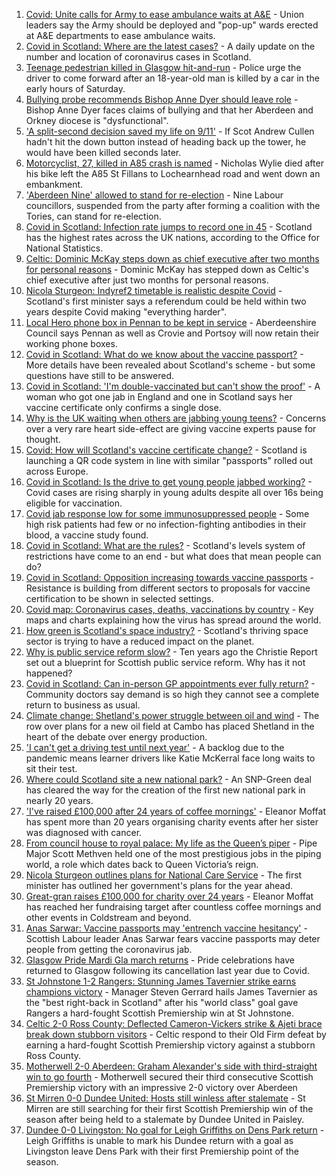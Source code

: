 1. [Covid: Unite calls for Army to ease ambulance waits at A&E](https://www.bbc.co.uk/news/uk-scotland-58530550?at_medium=RSS&at_campaign=KARANGA) - Union leaders say the Army should be deployed and "pop-up" wards erected at A&E departments to ease ambulance waits.
2. [Covid in Scotland: Where are the latest cases?](https://www.bbc.co.uk/news/uk-scotland-53511877?at_medium=RSS&at_campaign=KARANGA) - A daily update on the number and location of coronavirus cases in Scotland.
3. [Teenage pedestrian killed in Glasgow hit-and-run](https://www.bbc.co.uk/news/uk-scotland-glasgow-west-58528575?at_medium=RSS&at_campaign=KARANGA) - Police urge the driver to come forward after an 18-year-old man is killed by a car in the early hours of Saturday.
4. [Bullying probe recommends Bishop Anne Dyer should leave role](https://www.bbc.co.uk/news/uk-scotland-north-east-orkney-shetland-58531131?at_medium=RSS&at_campaign=KARANGA) - Bishop Anne Dyer faces claims of bullying and that her Aberdeen and Orkney diocese is "dysfunctional".
5. ['A split-second decision saved my life on 9/11'](https://www.bbc.co.uk/news/uk-scotland-glasgow-west-58515271?at_medium=RSS&at_campaign=KARANGA) - If Scot Andrew Cullen hadn't hit the down button instead of heading back up the tower, he would have been killed seconds later.
6. [Motorcyclist, 27, killed in A85 crash is named](https://www.bbc.co.uk/news/uk-scotland-tayside-central-58531128?at_medium=RSS&at_campaign=KARANGA) - Nicholas Wylie died after his bike left the A85 St Fillans to Lochearnhead road and went down an embankment.
7. ['Aberdeen Nine' allowed to stand for re-election](https://www.bbc.co.uk/news/uk-scotland-north-east-orkney-shetland-58530013?at_medium=RSS&at_campaign=KARANGA) - Nine Labour councillors, suspended from the party after forming a coalition with the Tories, can stand for re-election.
8. [Covid in Scotland: Infection rate jumps to record one in 45](https://www.bbc.co.uk/news/uk-scotland-58515312?at_medium=RSS&at_campaign=KARANGA) - Scotland has the highest rates across the UK nations, according to the Office for National Statistics.
9. [Celtic: Dominic McKay steps down as chief executive after two months for personal reasons](https://www.bbc.co.uk/sport/football/58518854?at_medium=RSS&at_campaign=KARANGA) - Dominic McKay has stepped down as Celtic's chief executive after just two months for personal reasons.
10. [Nicola Sturgeon: Indyref2 timetable is realistic despite Covid](https://www.bbc.co.uk/news/uk-scotland-scotland-politics-58517369?at_medium=RSS&at_campaign=KARANGA) - Scotland's first minister says a referendum could be held within two years despite Covid making "everything harder".
11. [Local Hero phone box in Pennan to be kept in service](https://www.bbc.co.uk/news/uk-scotland-north-east-orkney-shetland-58516327?at_medium=RSS&at_campaign=KARANGA) - Aberdeenshire Council says Pennan as well as Crovie and Portsoy will now retain their working phone boxes.
12. [Covid in Scotland: What do we know about the vaccine passport?](https://www.bbc.co.uk/news/uk-scotland-58422607?at_medium=RSS&at_campaign=KARANGA) - More details have been revealed about Scotland's scheme - but some questions have still to be answered.
13. [Covid in Scotland: 'I'm double-vaccinated but can't show the proof'](https://www.bbc.co.uk/news/uk-scotland-58475922?at_medium=RSS&at_campaign=KARANGA) - A woman who got one jab in England and one in Scotland says her vaccine certificate only confirms a single dose.
14. [Why is the UK waiting when others are jabbing young teens?](https://www.bbc.co.uk/news/health-58423152?at_medium=RSS&at_campaign=KARANGA) - Concerns over a very rare heart side-effect are giving vaccine experts pause for thought.
15. [Covid: How will Scotland's vaccine certificate change?](https://www.bbc.co.uk/news/uk-scotland-57519070?at_medium=RSS&at_campaign=KARANGA) - Scotland is launching a QR code system in line with similar "passports" rolled out across Europe.
16. [Covid in Scotland: Is the drive to get young people jabbed working?](https://www.bbc.co.uk/news/uk-scotland-58342389?at_medium=RSS&at_campaign=KARANGA) - Covid cases are rising sharply in young adults despite all over 16s being eligible for vaccination.
17. [Covid jab response low for some immunosuppressed people](https://www.bbc.co.uk/news/health-58317261?at_medium=RSS&at_campaign=KARANGA) - Some high risk patients had few or no infection-fighting antibodies in their blood, a vaccine study found.
18. [Covid in Scotland: What are the rules?](https://www.bbc.co.uk/news/uk-scotland-53166816?at_medium=RSS&at_campaign=KARANGA) - Scotland's levels system of restrictions have come to an end - but what does that mean people can do?
19. [Covid in Scotland: Opposition increasing towards vaccine passports](https://www.bbc.co.uk/news/uk-scotland-scotland-politics-58453551?at_medium=RSS&at_campaign=KARANGA) - Resistance is building from different sectors to proposals for vaccine certification to be shown in selected settings.
20. [Covid map: Coronavirus cases, deaths, vaccinations by country](https://www.bbc.co.uk/news/world-51235105?at_medium=RSS&at_campaign=KARANGA) - Key maps and charts explaining how the virus has spread around the world.
21. [How green is Scotland's space industry?](https://www.bbc.co.uk/news/uk-scotland-highlands-islands-58190702?at_medium=RSS&at_campaign=KARANGA) - Scotland's thriving space sector is trying to have a reduced impact on the planet.
22. [Why is public service reform slow?](https://www.bbc.co.uk/news/uk-scotland-58490102?at_medium=RSS&at_campaign=KARANGA) - Ten years ago the Christie Report set out a blueprint for Scottish public service reform. Why has it not happened?
23. [Covid in Scotland: Can in-person GP appointments ever fully return?](https://www.bbc.co.uk/news/uk-scotland-58481878?at_medium=RSS&at_campaign=KARANGA) - Community doctors say demand is so high they cannot see a complete return to business as usual.
24. [Climate change: Shetland's power struggle between oil and wind](https://www.bbc.co.uk/news/uk-scotland-58464439?at_medium=RSS&at_campaign=KARANGA) - The row over plans for a new oil field at Cambo has placed Shetland in the heart of the debate over energy production.
25. ['I can't get a driving test until next year'](https://www.bbc.co.uk/news/uk-scotland-58435040?at_medium=RSS&at_campaign=KARANGA) - A backlog due to the pandemic means learner drivers like Katie McKerral face long waits to sit their test.
26. [Where could Scotland site a new national park?](https://www.bbc.co.uk/news/uk-scotland-south-scotland-58400051?at_medium=RSS&at_campaign=KARANGA) - An SNP-Green deal has cleared the way for the creation of the first new national park in nearly 20 years.
27. ['I've raised £100,000 after 24 years of coffee mornings'](https://www.bbc.co.uk/news/uk-scotland-south-scotland-58383506?at_medium=RSS&at_campaign=KARANGA) - Eleanor Moffat has spent more than 20 years organising charity events after her sister was diagnosed with cancer.
28. [From council house to royal palace: My life as the Queen’s piper](https://www.bbc.co.uk/news/uk-scotland-58476253?at_medium=RSS&at_campaign=KARANGA) - Pipe Major Scott Methven held one of the most prestigious jobs in the piping world, a role which dates back to Queen Victoria’s reign.
29. [Nicola Sturgeon outlines plans for National Care Service](https://www.bbc.co.uk/news/uk-scotland-58480750?at_medium=RSS&at_campaign=KARANGA) - The first minister has outlined her government's plans for the year ahead.
30. [Great-gran raises £100,000 for charity over 24 years](https://www.bbc.co.uk/news/uk-scotland-58440739?at_medium=RSS&at_campaign=KARANGA) - Eleanor Moffat has reached her fundraising target after countless coffee mornings and other events in Coldstream and beyond.
31. [Anas Sarwar: Vaccine passports may 'entrench vaccine hesitancy'](https://www.bbc.co.uk/news/uk-scotland-58455886?at_medium=RSS&at_campaign=KARANGA) - Scottish Labour leader Anas Sarwar fears vaccine passports may deter people from getting the coronavirus jab.
32. [Glasgow Pride Mardi Gla march returns](https://www.bbc.co.uk/news/uk-scotland-58450443?at_medium=RSS&at_campaign=KARANGA) - Pride celebrations have returned to Glasgow following its cancellation last year due to Covid.
33. [St Johnstone 1-2 Rangers: Stunning James Tavernier strike earns champions victory](https://www.bbc.co.uk/sport/football/58444921?at_medium=RSS&at_campaign=KARANGA) - Manager Steven Gerrard hails James Tavernier as the "best right-back in Scotland" after his "world class" goal gave Rangers a hard-fought Scottish Premiership win at St Johnstone.
34. [Celtic 2-0 Ross County: Deflected Cameron-Vickers strike & Ajeti brace break down stubborn visitors](https://www.bbc.co.uk/sport/football/58444925?at_medium=RSS&at_campaign=KARANGA) - Celtic respond to their Old Firm defeat by earning a hard-fought Scottish Premiership victory against a stubborn Ross County.
35. [Motherwell 2-0 Aberdeen: Graham Alexander's side with third-straight win to go fourth](https://www.bbc.co.uk/sport/football/58444929?at_medium=RSS&at_campaign=KARANGA) - Motherwell secured their third consecutive Scottish Premiership victory with an impressive 2-0 victory over Aberdeen
36. [St Mirren 0-0 Dundee United: Hosts still winless after stalemate](https://www.bbc.co.uk/sport/football/58444922?at_medium=RSS&at_campaign=KARANGA) - St Mirren are still searching for their first Scottish Premiership win of the season after being held to a stalemate by Dundee United in Paisley.
37. [Dundee 0-0 Livingston: No goal for Leigh Griffiths on Dens Park return](https://www.bbc.co.uk/sport/football/58444923?at_medium=RSS&at_campaign=KARANGA) - Leigh Griffiths is unable to mark his Dundee return with a goal as Livingston leave Dens Park with their first Premiership point of the season.
